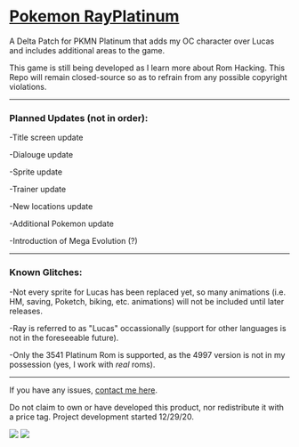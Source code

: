 # [Pokemon RayPlatinum][download]

A Delta Patch for PKMN Platinum that adds my OC character over Lucas and includes additional areas to the game.

This game is still being developed as I learn more about Rom Hacking. This Repo will remain closed-source so as to refrain from any possible copyright violations.

---
### Planned Updates (not in order):

-Title screen update

-Dialouge update

-Sprite update

-Trainer update

-New locations update

-Additional Pokemon update

-Introduction of Mega Evolution (?)

---
### Known Glitches:

-Not every sprite for Lucas has been replaced yet, so many animations (i.e. HM, saving, Poketch, biking, etc. animations) will not be included until later releases.

-Ray is referred to as "Lucas" occassionally (support for other languages is not in the foreseeable future).

-Only the 3541 Platinum Rom is supported, as the 4997 version is not in my possession (yes, I work with *real* roms).

---
If you have any issues, [contact me here][support].

Do not claim to own or have developed this product, nor redistribute it with a price tag. Project development started 12/29/20.

<a href="https://mi460.dev/github"><img src="https://img.shields.io/static/v1?label=MCMi460&amp;message=Github&amp;color=c331d4"></a>
<a href="https://mi460.dev/discord"><img src="https://discordapp.com/api/guilds/699728181841887363/embed.png"></a>

[support]: https://mi460.dev/bugs
[download]: /DOWNLOAD.md
